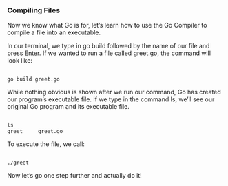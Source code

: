 ### Compiling Files
Now we know what Go is for, let’s learn how to use the Go Compiler to compile a file into an executable.

In our terminal, we type in go build followed by the name of our file and press Enter. If we wanted to run a file called greet.go, the command will look like:

<pre><code>
go build greet.go
</code></pre>

While nothing obvious is shown after we run our command, Go has created our program’s executable file. If we type in the command ls, we’ll see our original Go program and its executable file.

<pre><code>
ls
greet     greet.go
</code></pre>

To execute the file, we call:

<pre><code>
./greet
</code></pre>

Now let’s go one step further and actually do it!